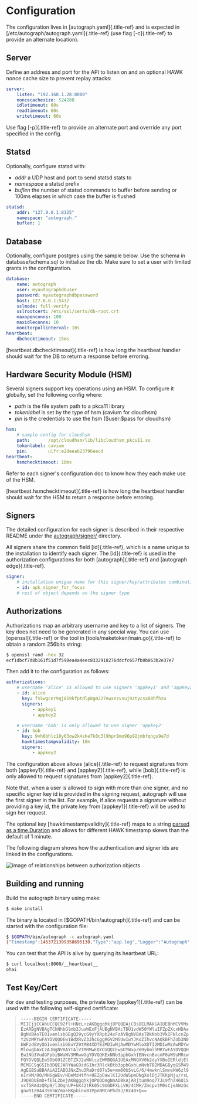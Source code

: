 # Configuration


The configuration lives in [autograph.yaml]{.title-ref} and is expected
in [/etc/autograph/autograph.yaml]{.title-ref} (use flag
[-c]{.title-ref} to provide an alternate location).

## Server

Define an address and port for the API to listen on and an optional HAWK
nonce cache size to prevent replay attacks:

``` yaml
server:
    listen: "192.168.1.28:8000"
    noncecachesize: 524288
    idletimeout: 60s
    readtimeout: 60s
    writetimeout: 60s
```

Use flag [-p]{.title-ref} to provide an alternate port and override any
port specified in the config.

## Statsd

Optionally, configure statsd with:

-   *addr* a UDP host and port to send statsd stats to
-   *namespace* a statsd prefix
-   *buflen* the number of statsd commands to buffer before sending or
    100ms elapses in which case the buffer is flushed

``` yaml
statsd:
    addr: "127.0.0.1:8125"
    namespace: "autograph."
    buflen: 1
```

## Database

Optionally, configure postgres using the sample below. Use the schema in
database/schema.sql to initialize the db. Make sure to set a user with
limited grants in the configuration.

``` yaml
database:
    name: autograph
    user: myautographdbuser
    password: myautographdbpassword
    host: 127.0.0.1:5432
    sslmode: full-verify
    sslrootcert: /etc/ssl/certs/db-root.crt
    maxopenconns: 100
    maxidleconns: 10
    monitorpollinterval: 10s
heartbeat:
    dbchecktimeout: 15ms
```

[heartbeat.dbchecktimeout]{.title-ref} is how long the heartbeat handler
should wait for the DB to return a response before erroring.

## Hardware Security Module (HSM)

Several signers support key operations using an HSM. To configure it
globally, set the following config where:

-   *path* is the file system path to a pkcs11 library
-   *tokenlabel* is set by the type of hsm (cavium for cloudhsm)
-   *pin* is the credentials to use the hsm (\$user:\$pass for cloudhsm)

``` yaml
hsm:
    # sample config for cloudhsm
    path:       /opt/cloudhsm/lib/libcloudhsm_pkcs11.so
    tokenlabel: cavium
    pin:        ulfr:e2deea623796eecd
heartbeat:
    hsmchecktimeout: 10ms
```

Refer to each signer\'s configuration doc to know how they each make use
of the HSM.

[heartbeat.hsmchecktimeout]{.title-ref} is how long the heartbeat
handler should wait for the HSM to return a response before erroring.

## Signers

The detailed configuration for each signer is described in their
respective README under the
[autograph/signer/](https://github.com/mozilla-services/autograph/tree/main/signer)
directory.

All signers share the common field [id]{.title-ref}, which is a name
unique to the installation to identify each signer. The [id]{.title-ref}
is used in the authorization configurations for both
[autograph]{.title-ref} and [autograph edge]{.title-ref}.

``` yaml
signer:
    # installation unigue name for this signer/key/attributes combination
    - id: apk_signer_for_focus
    # rest of object depends on the signer type
```

## Authorizations

Authorizations map an arbitrary username and key to a list of signers.
The key does not need to be generated in any special way. You can use
[openssl]{.title-ref} or the tool in
[tools/maketoken/main.go]{.title-ref} to obtain a random 256bits string:

``` bash
$ openssl rand -hex 32
ecf1dbcf7d8b161f51d7f590ea4a4eec8332918276ddcfc657fb0b863b2e37e7
```

Then add it to the configuration as follows:

``` yaml
authorizations:
    # username 'alice' is allowed to use signers 'appkey1' and 'appkey2'
    - id: alice
      key: fs5wgcer9qj819kfptdlp8gm227ewxnzvsuj9ztycsx08hfhzu
      signers:
          - appkey1
          - appkey2

    # username 'bob' is only allowed to use signer 'appkey2'
    - id: bob
      key: 9vh6bhlc10y63ow2k4zke7k0c3l9hpr8mo96p92jmbfqngs9e7d
      hawktimestampvalidity: 10m
      signers:
          - appkey2
```

The configuration above allows [alice]{.title-ref} to request signatures
from both [appkey1]{.title-ref} and [appkey2]{.title-ref}, while
[bob]{.title-ref} is only allowed to request signatures from
[appkey2]{.title-ref}.

Note that, when a user is allowed to sign with more than one signer, and
no specific signer key id is provided in the signing request, autograph
will use the first signer in the list. For example, if alice requests a
signature without providing a key id, the private key from
[appkey1]{.title-ref} will be used to sign her request.

The optional key [hawktimestampvalidity]{.title-ref} maps to a string
[parsed as a time.Duration](https://golang.org/pkg/time/#ParseDuration)
and allows for different HAWK timestamp skews than the default of 1
minute.

The following diagram shows how the authentication and signer ids are
linked in the configurations.

![image of relationships between authorization objects](statics/a-h-s.dot.svg?sanitize=true)

## Building and running

Build the autograph binary using make:

``` bash
$ make install
```

The binary is located in [\$GOPATH/bin/autograph]{.title-ref} and can be
started with the configuration file:

``` bash
$ $GOPATH/bin/autograph -c autograph.yaml
{"Timestamp":1453721399358695130,"Type":"app.log","Logger":"Autograph","Hostname":"gator1","EnvVersion":"2.0","Pid":17287,"Fields":{"msg":"main.go:74: Starting Autograph API on localhost:8000"}}
```

You can test that the API is alive by querying its heartbeat URL:

``` bash
$ curl localhost:8000/__heartbeat__
ohai
```

## Test Key/Cert

For dev and testing purposes, the private key [appkey1]{.title-ref} can
be used with the following self-signed certificate:

>     -----BEGIN CERTIFICATE-----
>     MIICjjCCAhUCCQC92fl+HNcL+zAKBggqhkjOPQQDAjCBsDELMAkGA1UEBhMCVVMx
>     EzARBgNVBAgTCkNhbGlmb3JuaWExFjAUBgNVBAcTDU1vdW50YWluIFZpZXcxHDAa
>     BgNVBAoTE01vemlsbGEgQ29ycG9yYXRpb24xFzAVBgNVBAsTDkNsb3VkIFNlcnZp
>     Y2VzMRYwFAYDVQQDEw1BdXRvZ3JhcGggRGV2MSUwIwYJKoZIhvcNAQkBFhZob3N0
>     bWFzdGVyQG1vemlsbGEuY29tMB4XDTE2MDIwNjAwMDYwMloXDTI2MDIwMzAwMDYw
>     MlowgbAxCzAJBgNVBAYTAlVTMRMwEQYDVQQIEwpDYWxpZm9ybmlhMRYwFAYDVQQH
>     Ew1Nb3VudGFpbiBWaWV3MRwwGgYDVQQKExNNb3ppbGxhIENvcnBvcmF0aW9uMRcw
>     FQYDVQQLEw5DbG91ZCBTZXJ2aWNlczEWMBQGA1UEAxMNQXV0b2dyYXBoIERldjEl
>     MCMGCSqGSIb3DQEJARYWaG9zdG1hc3RlckBtb3ppbGxhLmNvbTB2MBAGByqGSM49
>     AgEGBSuBBAAiA2IABOJNxZhu3RaDrd07s5e+mm00bSvLG/6/4mwknlSmvekW6zl9
>     nIrHM/00/MH6gWEv/HDeMzHtfn+8EZpDawlKI2UdWSpmDNgXolDjJTKKpNju/rsL
>     J9Q8DUEmD+fE5L2bejAKBggqhkjOPQQDAgNnADBkAjARjtum9oq77JL9fhZ46Q1S
>     vxT5RAdzQRp9/l3OqnUP+kK42tRk05c9UGDFXLLVH/4CMH/ZmcpvtM0sCjeAWzGs
>     gnw91z0443965WZmaeBKpbinxB1PpnNMCnPhd9J/Hz40+Q==
>     -----END CERTIFICATE-----
